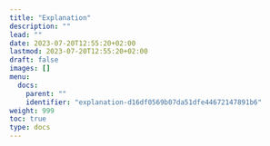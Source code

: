 ```yaml
---
title: "Explanation"
description: ""
lead: ""
date: 2023-07-20T12:55:20+02:00
lastmod: 2023-07-20T12:55:20+02:00
draft: false
images: []
menu:
  docs:
    parent: ""
    identifier: "explanation-d16df0569b07da51dfe44672147891b6"
weight: 999
toc: true
type: docs
---
```


